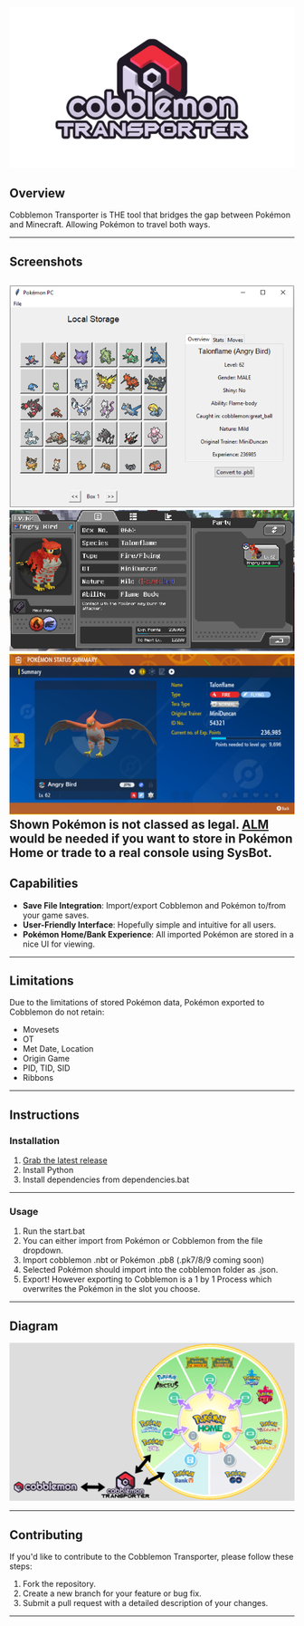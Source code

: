 ![Cobblemon Transporter Logo](https://github.com/ArchieDxncan/cobblemon-transporter/blob/main/Images/cobblemontransporter.png) <!-- Replace with the path to your logo -->

## Overview
Cobblemon Transporter is THE tool that bridges the gap between Pokémon and Minecraft. Allowing Pokémon to travel both ways. 


---

## Screenshots

![Screenshot 1](https://github.com/ArchieDxncan/cobblemon-transporter/blob/main/Images/cobble1.PNG) 
![Screenshot 2](https://github.com/ArchieDxncan/cobblemon-transporter/blob/main/Images/cobble2.png) 
![Screenshot 3](https://github.com/ArchieDxncan/cobblemon-transporter/blob/main/Images/cobble3.PNG) 
Shown Pokémon is not classed as legal. [ALM](https://github.com/architdate/PKHeX-Plugins) would be needed if you want to store in Pokémon Home or trade to a real console using SysBot.
---

## Capabilities

- **Save File Integration**: Import/export Cobblemon and Pokémon to/from your game saves.
- **User-Friendly Interface**: Hopefully simple and intuitive for all users.
- **Pokémon Home/Bank Experience**: All imported Pokémon are stored in a nice UI for viewing.

---

## Limitations
Due to the limitations of stored Pokémon data, Pokémon exported to Cobblemon do not retain:
 - Movesets
 - OT
 - Met Date, Location
 - Origin Game
 - PID, TID, SID
 - Ribbons

---

## Instructions

### Installation
1. [Grab the latest release](https://github.com/ArchieDxncan/cobblemon-transporter/releases/)
2. Install Python
3. Install dependencies from dependencies.bat

---

### Usage
1. Run the start.bat
2. You can either import from Pokémon or Cobblemon from the file dropdown.
3. Import cobblemon .nbt or Pokémon .pb8 (.pk7/8/9 coming soon)
4. Selected Pokémon should import into the cobblemon folder as .json.
5. Export! However exporting to Cobblemon is a 1 by 1 Process which overwrites the Pokémon in the slot you choose.    

---

## Diagram

![Cobblemon Transporter Diagram](https://github.com/ArchieDxncan/cobblemon-transporter/blob/main/Images/transporter.png)

---

## Contributing

If you'd like to contribute to the Cobblemon Transporter, please follow these steps:
1. Fork the repository.
2. Create a new branch for your feature or bug fix.
3. Submit a pull request with a detailed description of your changes.

---
